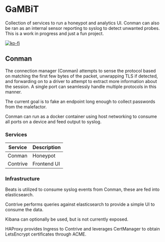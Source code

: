# GaMBiT
Collection of services to run a honeypot and analytics UI. Conman can also be ran as an internal sensor reporting to syslog to detect unwanted probes. This is a work in progress and just a fun project.

[![ko-fi](https://ko-fi.com/img/githubbutton_sm.svg)](https://ko-fi.com/O5O33VK5S)

## Conman
The connection manager (Conman) attempts to sense the protocol based on matching the first few bytes of the packet, unwrapping TLS if detected, and forwarding on to a driver to attempt to extract more information about the session. A single port can seamlessly handle multiple protocols in this manner.

The current goal is to fake an endpoint long enough to collect passwords from the malefactor.

Conman can run as a docker container using host networking to consume all ports on a device and feed output to syslog.

### Services
| Service        | Description | 
| ------------- |-------------| 
| Conman      | Honeypot | 
| Contrive    | Frontend UI | 

### Infrastructure
Beats is utilized to consume syslog events from Conman, these are fed into elasticsearch.

Contrive performs queries against elasticsearch to provide a simple UI to consume the data.

Kibana can optionally be used, but is not currently exposed.

HAProxy provides Ingress to Contrive and leverages CertManager to obtain LetsEncrypt certificates through ACME.

